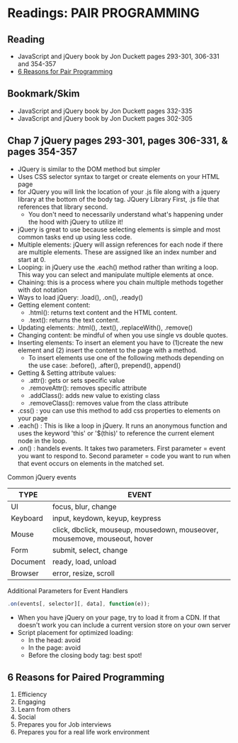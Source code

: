 # Readings: PAIR PROGRAMMING

## Reading

* JavaScript and jQuery book by Jon Duckett pages 293-301, 306-331 and 354-357
* [6 Reasons for Pair Programming](https://www.codefellows.org/blog/6-reasons-for-pair-programming/)

## Bookmark/Skim

* JavaScript and jQuery book by Jon Duckett pages 332-335
* JavaScript and jQuery book by Jon Duckett pages 302-305

## Chap 7 jQuery pages 293-301, pages 306-331, & pages 354-357
* JQuery is similar to the DOM method but simpler
* Uses CSS selector syntax to target or create elements on your HTML page
* for JQuery you will link the location of your .js file along with a jquery library at the bottom of the body tag. JQuery Library First, .js file that references that library second. 
  * You don't need to necessarily understand what's happening under the hood with jQuery to utilize it!
* jQuery is great to use because selecting elements is simple and most common tasks end up using less code. 
* Multiple elements: jQuery will assign references for each node if there are multiple elements. These are assigned like an index number and start at 0. 
* Looping: in jQuery use the .each() method rather than writing a loop. This way you can select and manipulate multiple elements at once. 
* Chaining: this is a process where you chain multiple methods together with dot notation
* Ways to load jQuery: .load(), .on(), .ready()
* Getting element content: 
  * .html(): returns text content and the HTML content.
  * .text(): returns the text content. 
* Updating elements: .html(), .text(), .replaceWith(), .remove()
* Changing content: be mindful of when you use single vs double quotes. 
* Inserting elements: To insert an element you have to (1)create the new element and (2) insert the content to the page with a method. 
  * To insert elements use one of the following methods depending on the use case: .before(), .after(), prepend(), append()
* Getting & Setting attribute values: 
  * .attr(): gets or sets specific value
  * .removeAttr(): removes specific attribute
  * .addClass(): adds new value to existing class
  * .removeClass(): removes value from the class attribute
* .css() : you can use this method to add css properties to elements on your page 
* .each() : This is like a loop in jQuery. It runs an anonymous function and uses the keyword 'this' or '$(this)' to reference the current element node in the loop. 
* .on() : handels events. It takes two parameters. First parameter = event you want to respond to. Second parameter = code you want to run when that event occurs on elements in the matched set. 

Common jQuery events

TYPE | EVENT
-----|-----
UI | focus, blur, change
Keyboard | input, keydown, keyup, keypress
Mouse | click, dbclick, mouseup, mousedown, mouseover, mousemove, mouseout, hover
Form | submit, select, change
Document | ready, load, unload
Browser | error, resize, scroll

Additional Parameters for Event Handlers

```js 
.on(events[, selector][, data], function(e));
```

* When you have jQuery on your page, try to load it from a CDN. If that doesn't work you can include a current version store on your own server
* Script placement for optimized loading: 
  * In the head: avoid
  * In the page: avoid
  * Before the closing body tag: best spot!
  
## 6 Reasons for Paired Programming
1. Efficiency
1. Engaging
1. Learn from others
1. Social
1. Prepares you for Job interviews
1. Prepares you for a real life work environment